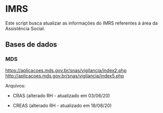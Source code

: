# IMRS

Este script busca atualizar as informações do IMRS referentes à área da Assistência Social.

## Bases de dados

### MDS

https://aplicacoes.mds.gov.br/snas/vigilancia/index2.php
http://aplicacoes.mds.gov.br/snas/vigilancia/index5.php

Arquivos:

- CRAS (alterado RH - atualizado em 03/06/20)

- CREAS (alterado RH - atualizado em 18/08/20)
